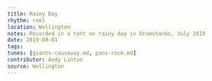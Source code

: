 ```yaml
---
title: Rainy Day
rhythm: reel
location: Wellington
notes: Recorded in a tent on rainy day in Drumshanbo, July 2019
date: 2019-09-01
tags:
tunes: [giants-causeway.md, pans-rock.md]
contributor: Andy Linton
source: Wellington
---
```

